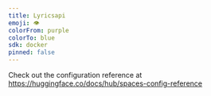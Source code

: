 ```yaml
---
title: Lyricsapi
emoji: 👁
colorFrom: purple
colorTo: blue
sdk: docker
pinned: false
---
```


Check out the configuration reference at https://huggingface.co/docs/hub/spaces-config-reference

